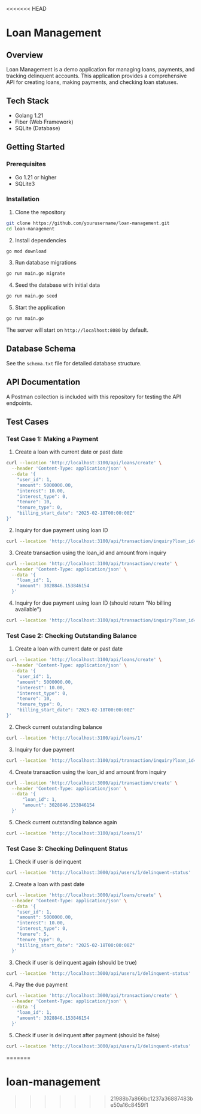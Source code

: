 <<<<<<< HEAD
# Loan Management

## Overview
Loan Management is a demo application for managing loans, payments, and tracking delinquent accounts. This application provides a comprehensive API for creating loans, making payments, and checking loan statuses.

## Tech Stack
- Golang 1.21
- Fiber (Web Framework)
- SQLite (Database)

## Getting Started

### Prerequisites
- Go 1.21 or higher
- SQLite3

### Installation

1. Clone the repository
```bash
git clone https://github.com/yourusername/loan-management.git
cd loan-management
```

2. Install dependencies
```bash
go mod download
```

3. Run database migrations
```bash
go run main.go migrate
```

4. Seed the database with initial data
```bash
go run main.go seed
```

5. Start the application
```bash
go run main.go
```

The server will start on `http://localhost:8080` by default.

## Database Schema
See the `schema.txt` file for detailed database structure.

## API Documentation
A Postman collection is included with this repository for testing the API endpoints.

## Test Cases

### Test Case 1: Making a Payment

1. Create a loan with current date or past date
```bash
curl --location 'http://localhost:3100/api/loans/create' \
  --header 'Content-Type: application/json' \
  --data '{
    "user_id": 1,
    "amount": 5000000.00,
    "interest": 10.00,
    "interest_type": 0,
    "tenure": 10,
    "tenure_type": 0,
    "billing_start_date": "2025-02-18T00:00:00Z"
}'
```

2. Inquiry for due payment using loan ID
```bash
curl --location 'http://localhost:3100/api/transaction/inquiry?loan_id=1'
```

3. Create transaction using the loan_id and amount from inquiry
```bash
curl --location 'http://localhost:3100/api/transaction/create' \
  --header 'Content-Type: application/json' \
  --data '{
    "loan_id": 1,
    "amount": 3028846.153846154
  }'
```

4. Inquiry for due payment using loan ID (should return "No billing available")
```bash
curl --location 'http://localhost:3100/api/transaction/inquiry?loan_id=1'
```


### Test Case 2: Checking Outstanding Balance

1. Create a loan with current date or past date
```bash
curl --location 'http://localhost:3100/api/loans/create' \
  --header 'Content-Type: application/json' \
  --data '{
    "user_id": 1,
    "amount": 5000000.00,
    "interest": 10.00,
    "interest_type": 0,
    "tenure": 10,
    "tenure_type": 0,
    "billing_start_date": "2025-02-18T00:00:00Z"
}'
```

2. Check current outstanding balance
```bash
curl --location 'http://localhost:3100/api/loans/1'
```

3. Inquiry for due payment
```bash
curl --location 'http://localhost:3100/api/transaction/inquiry?loan_id=1'
```

4. Create transaction using the loan_id and amount from inquiry
```bash
curl --location 'http://localhost:3000/api/transaction/create' \
  --header 'Content-Type: application/json' \
  --data '{
      "loan_id": 1,
      "amount": 3028846.153846154
  }'
```

5. Check current outstanding balance again
```bash
curl --location 'http://localhost:3100/api/loans/1'
```

### Test Case 3: Checking Delinquent Status

1. Check if user is delinquent
```bash
curl --location 'http://localhost:3000/api/users/1/delinquent-status'
```

2. Create a loan with past date
```bash
curl --location 'http://localhost:3000/api/loans/create' \
  --header 'Content-Type: application/json' \
  --data '{
    "user_id": 1,
    "amount": 5000000.00,
    "interest": 10.00,
    "interest_type": 0,
    "tenure": 5,
    "tenure_type": 0,
    "billing_start_date": "2025-02-18T00:00:00Z"
  }'
```

3. Check if user is delinquent again (should be true)
```bash
curl --location 'http://localhost:3000/api/users/1/delinquent-status'
```

4. Pay the due payment
```bash
curl --location 'http://localhost:3000/api/transaction/create' \
  --header 'Content-Type: application/json' \
  --data '{
    "loan_id": 1,
    "amount": 3028846.153846154
  }'
```

5. Check if user is delinquent after payment (should be false)
```bash
curl --location 'http://localhost:3000/api/users/1/delinquent-status'
```
=======
# loan-management
>>>>>>> 21988b7a866bc1237a36887483be50a16c8459f1
